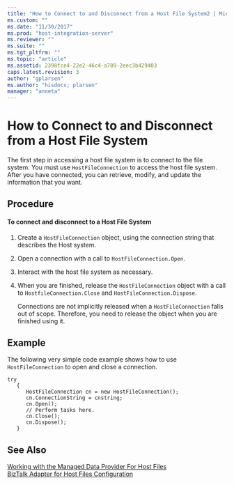 ```yaml
---
title: "How to Connect to and Disconnect from a Host File System2 | Microsoft Docs"
ms.custom: ""
ms.date: "11/30/2017"
ms.prod: "host-integration-server"
ms.reviewer: ""
ms.suite: ""
ms.tgt_pltfrm: ""
ms.topic: "article"
ms.assetid: 2398fce4-22e2-46c4-a789-2eec3b429403
caps.latest.revision: 3
author: "gplarsen"
ms.author: "hisdocs; plarsen"
manager: "anneta"
---
```

# How to Connect to and Disconnect from a Host File System
The first step in accessing a host file system is to connect to the file system. You must use `HostFileConnection` to access the host file system. After you have connected, you can retrieve, modify, and update the information that you want.  
  
## Procedure  
  
#### To connect and disconnect to a Host File System  
  
1.  Create a `HostFileConnection` object, using the connection string that describes the Host system.  
  
2.  Open a connection with a call to `HostFileConnection.Open`.  
  
3.  Interact with the host file system as necessary.  
  
4.  When you are finished, release the `HostFileConnection` object with a call to `HostfileConnection.Close` and `HostFileConnection.Dispose`.  
  
     Connections are not implicitly released when a `HostFileConnection` falls out of scope. Therefore, you need to release the object when you are finished using it.  
  
## Example  
 The following very simple code example shows how to use `HostFileConnection` to open and close a connection.  
  
```  
try  
   {  
      HostFileConnection cn = new HostFileConnection();  
      cn.ConnectionString = cnstring;  
      cn.Open();  
      // Perform tasks here.  
      cn.Close();  
      cn.Dispose();  
   }  
```  
  
## See Also  
 [Working with the Managed Data Provider For Host Files](../core/working-with-the-managed-data-provider-for-host-files1.md)   
 [BizTalk Adapter for Host Files Configuration](./biztalk-adapter-for-host-files-configuration1.md)